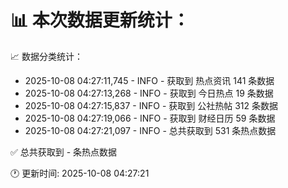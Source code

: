 📊 本次数据更新统计：
==========================

📈 数据分类统计：
- 2025-10-08 04:27:11,745 - INFO - 获取到 热点资讯 141 条数据
- 2025-10-08 04:27:13,268 - INFO - 获取到 今日热点 19 条数据
- 2025-10-08 04:27:15,837 - INFO - 获取到 公社热帖 312 条数据
- 2025-10-08 04:27:19,066 - INFO - 获取到 财经日历 59 条数据
- 2025-10-08 04:27:21,097 - INFO - 总共获取到 531 条热点数据

✅ 总共获取到 - 条热点数据

🕐 更新时间: 2025-10-08 04:27:21
